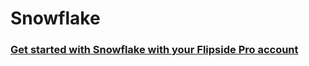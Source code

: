 # Snowflake

### [**Get started with Snowflake with your Flipside Pro account**](https://docs.flipsidecrypto.xyz/welcome-to-flipside/data/choose-your-flipside-plan/pro/get-started-in-snowflake)
